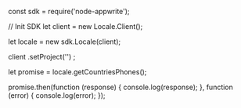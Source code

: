 const sdk = require('node-appwrite');

// Init SDK
let client = new Locale.Client();

let locale = new sdk.Locale(client);

client
    .setProject('')
;

let promise = locale.getCountriesPhones();

promise.then(function (response) {
    console.log(response);
}, function (error) {
    console.log(error);
});